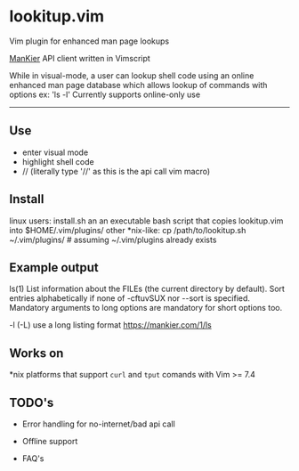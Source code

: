lookitup.vim
===================


Vim plugin for enhanced man page lookups

[ManKier][1]  API client written in Vimscript 

While in visual-mode, a user can lookup shell code using an online
enhanced man page database which allows lookup of commands with options
ex: 'ls -l'
Currently supports online-only use

----------

Use
---
- enter visual mode
- highlight shell code
- //          (literally type '//' as this is the api call vim macro)


Install
---
linux users: install.sh an an executable bash script that copies lookitup.vim into $HOME/.vim/plugins/
other *nix-like: cp /path/to/lookitup.sh ~/.vim/plugins/ # assuming ~/.vim/plugins already exists

Example output
---
ls(1)
  List information about the FILEs (the current directory by default). Sort
  entries alphabetically if none of -cftuvSUX nor --sort is specified. Mandatory
  arguments to long options are mandatory for short options too.

  -l (-L)
    use a long listing format
                                                        https://mankier.com/1/ls


Works on
---
*nix platforms that support `curl` and `tput` comands with Vim >= 7.4


TODO's
---
- Error handling for no-internet/bad api call
- Offline support
- FAQ's


  [1]: http://math.stackexchange.com/
